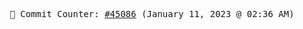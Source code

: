 <p align="center">
    <samp>
        📮 Commit Counter: <a href="https://github.com/Javascript-void0/Javascript-void0/commits/main">#45086</a> (January 11, 2023 @ 02:36 AM)
    </samp>
</p>
